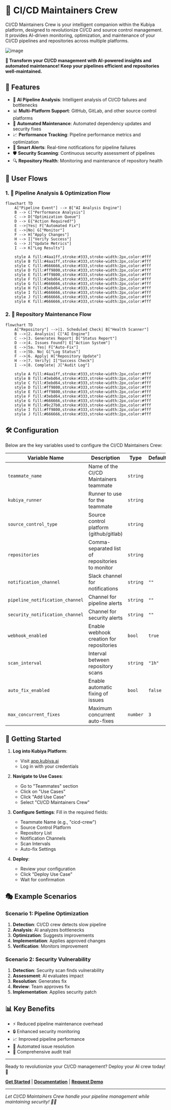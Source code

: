 # 🚀 CI/CD Maintainers Crew

CI/CD Maintainers Crew is your intelligent companion within the Kubiya platform, designed to revolutionize CI/CD and source control management. It provides AI-driven monitoring, optimization, and maintenance of your CI/CD pipelines and repositories across multiple platforms.

![image](https://github.com/user-attachments/assets/cicd-maintainers-banner.png)

**🎯 Transform your CI/CD management with AI-powered insights and automated maintenance! Keep your pipelines efficient and repositories well-maintained.**

## 🌟 Features

- 🤖 **AI Pipeline Analysis**: Intelligent analysis of CI/CD failures and bottlenecks
- 📊 **Multi-Platform Support**: GitHub, GitLab, and other source control platforms
- 🔄 **Automated Maintenance**: Automated dependency updates and security fixes
- 📈 **Performance Tracking**: Pipeline performance metrics and optimization
- 🚨 **Smart Alerts**: Real-time notifications for pipeline failures
- 🛡️ **Security Scanning**: Continuous security assessment of pipelines
- 🔍 **Repository Health**: Monitoring and maintenance of repository health

## 🔄 User Flows

### 1. 🎫 Pipeline Analysis & Optimization Flow

```mermaid
flowchart TD
    A["Pipeline Event"] --> B["AI Analysis Engine"]
    B --> C["Performance Analysis"]
    C --> D["Optimization Queue"]
    D --> E{"Action Required?"}
    E -->|Yes| F["Automated Fix"]
    E -->|No| G["Monitor"]
    F --> H["Apply Changes"]
    H --> I["Verify Success"]
    G --> J["Update Metrics"]
    I --> K["Log Results"]

    style A fill:#4aa1ff,stroke:#333,stroke-width:2px,color:#fff
    style B fill:#4aa1ff,stroke:#333,stroke-width:2px,color:#fff
    style C fill:#666666,stroke:#333,stroke-width:2px,color:#fff
    style D fill:#ff9800,stroke:#333,stroke-width:2px,color:#fff
    style E fill:#ff9800,stroke:#333,stroke-width:2px,color:#fff
    style F fill:#3ebd64,stroke:#333,stroke-width:2px,color:#fff
    style G fill:#666666,stroke:#333,stroke-width:2px,color:#fff
    style H fill:#3ebd64,stroke:#333,stroke-width:2px,color:#fff
    style I fill:#666666,stroke:#333,stroke-width:2px,color:#fff
    style J fill:#666666,stroke:#333,stroke-width:2px,color:#fff
    style K fill:#666666,stroke:#333,stroke-width:2px,color:#fff
```

### 2. 🔐 Repository Maintenance Flow

```mermaid
flowchart TD
    A["Repository"] -->|1. Scheduled Check| B["Health Scanner"]
    B -->|2. Analysis| C["AI Engine"]
    C -->|3. Generates Report| D["Status Report"]
    D -->|4. Issues Found?| E["Action System"]
    E -->|5a. Yes| F["Auto-Fix"]
    E -->|5b. No| G["Log Status"]
    F -->|6. Apply| H["Repository Update"]
    H -->|7. Verify| I["Success Check"]
    I -->|8. Complete| J["Audit Log"]

    style A fill:#4aa1ff,stroke:#333,stroke-width:2px,color:#fff
    style B fill:#3ebd64,stroke:#333,stroke-width:2px,color:#fff
    style C fill:#3ebd64,stroke:#333,stroke-width:2px,color:#fff
    style D fill:#ff9800,stroke:#333,stroke-width:2px,color:#fff
    style E fill:#ff9800,stroke:#333,stroke-width:2px,color:#fff
    style F fill:#3ebd64,stroke:#333,stroke-width:2px,color:#fff
    style G fill:#666666,stroke:#333,stroke-width:2px,color:#fff
    style H fill:#9c27b0,stroke:#333,stroke-width:2px,color:#fff
    style I fill:#ff9800,stroke:#333,stroke-width:2px,color:#fff
    style J fill:#666666,stroke:#333,stroke-width:2px,color:#fff
```

## 🛠️ Configuration

Below are the key variables used to configure the CI/CD Maintainers Crew:

| Variable Name | Description | Type | Default |
|---------------|-------------|------|---------|
| `teammate_name` | Name of the CI/CD Maintainers teammate | `string` | |
| `kubiya_runner` | Runner to use for the teammate | `string` | |
| `source_control_type` | Source control platform (github/gitlab) | `string` | |
| `repositories` | Comma-separated list of repositories to monitor | `string` | |
| `notification_channel` | Slack channel for notifications | `string` | `""` |
| `pipeline_notification_channel` | Channel for pipeline alerts | `string` | `""` |
| `security_notification_channel` | Channel for security alerts | `string` | `""` |
| `webhook_enabled` | Enable webhook creation for repositories | `bool` | `true` |
| `scan_interval` | Interval between repository scans | `string` | `"1h"` |
| `auto_fix_enabled` | Enable automatic fixing of issues | `bool` | `false` |
| `max_concurrent_fixes` | Maximum concurrent auto-fixes | `number` | `3` |

## 🚀 Getting Started

1. **Log into Kubiya Platform**:
   - Visit [app.kubiya.ai](https://app.kubiya.ai)
   - Log in with your credentials

2. **Navigate to Use Cases**:
   - Go to "Teammates" section
   - Click on "Use Cases"
   - Click "Add Use Case"
   - Select "CI/CD Maintainers Crew"

3. **Configure Settings**:
   Fill in the required fields:
   - Teammate Name (e.g., "cicd-crew")
   - Source Control Platform
   - Repository List
   - Notification Channels
   - Scan Intervals
   - Auto-fix Settings

4. **Deploy**:
   - Review your configuration
   - Click "Deploy Use Case"
   - Wait for confirmation

## 🎭 Example Scenarios

### Scenario 1: Pipeline Optimization

1. **Detection**: CI/CD crew detects slow pipeline
2. **Analysis**: AI analyzes bottlenecks
3. **Optimization**: Suggests improvements
4. **Implementation**: Applies approved changes
5. **Verification**: Monitors improvement

### Scenario 2: Security Vulnerability

1. **Detection**: Security scan finds vulnerability
2. **Assessment**: AI evaluates impact
3. **Resolution**: Generates fix
4. **Review**: Team approves fix
5. **Implementation**: Applies security patch

## 📊 Key Benefits

- ⚡ Reduced pipeline maintenance overhead
- 🔒 Enhanced security monitoring
- 📈 Improved pipeline performance
- 🎯 Automated issue resolution
- 📝 Comprehensive audit trail

---

Ready to revolutionize your CI/CD management? Deploy your AI crew today! 🚀

**[Get Started](https://app.kubiya.ai)** | **[Documentation](https://docs.kubiya.ai)** | **[Request Demo](https://kubiya.ai)**

---

*Let CI/CD Maintainers Crew handle your pipeline management while maintaining security! 🔐✨* 

